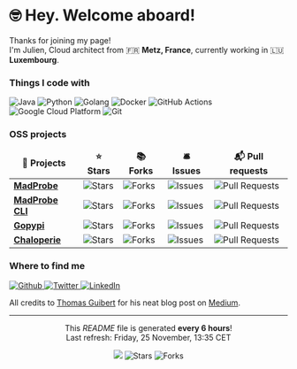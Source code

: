 <h1>
    🤓 Hey. Welcome aboard!
</h1>

<p>
    Thanks for joining my page! <br /> 
    I'm Julien, Cloud architect from 🇫🇷 <b>Metz, France</b>, currently working in 🇱🇺 <b>Luxembourg</b>.
</p>

<h3>Things I code with</h3>
<p>
    <img alt="Java" src="https:&#x2F;&#x2F;img.shields.io&#x2F;badge&#x2F;-Java-E34F26?style&#x3D;flat-square&amp;logo&#x3D;java&amp;logoColor&#x3D;white" />
    <img alt="Python" src="https:&#x2F;&#x2F;img.shields.io&#x2F;badge&#x2F;-Python-FB542B?style&#x3D;flat-square&amp;logo&#x3D;python&amp;logoColor&#x3D;white" />
    <img alt="Golang" src="https:&#x2F;&#x2F;img.shields.io&#x2F;badge&#x2F;-Golang-EC4A3F?style&#x3D;flat-square&amp;logo&#x3D;golang&amp;logoColor&#x3D;white" />
    <img alt="Docker" src="https:&#x2F;&#x2F;img.shields.io&#x2F;badge&#x2F;-Docker-46a2f1?style&#x3D;flat-square&amp;logo&#x3D;docker&amp;logoColor&#x3D;white" />
    <img alt="GitHub Actions" src="https:&#x2F;&#x2F;img.shields.io&#x2F;badge&#x2F;-Github_Actions-2088FF?style&#x3D;flat-square&amp;logo&#x3D;github-actions&amp;logoColor&#x3D;white" />
    <img alt="Google Cloud Platform" src="https:&#x2F;&#x2F;img.shields.io&#x2F;badge&#x2F;-Google_Cloud_Platform-13aa52?style&#x3D;flat-square&amp;logo&#x3D;google-cloud&amp;logoColor&#x3D;white" />
    <img alt="Git" src="https:&#x2F;&#x2F;img.shields.io&#x2F;badge&#x2F;-Git-43853d?style&#x3D;flat-square&amp;logo&#x3D;git&amp;logoColor&#x3D;white" />
</p>

<h3>OSS projects</h3>
<table>
    <thead align="center">
        <tr border: none;>
            <td>
                <b>🎁 Projects</b>
            </td>
            <td>
                <b>⭐ Stars</b>
            </td>
            <td>
                <b>📚 Forks</b>
            </td>
            <td>
                <b>🛎 Issues</b>
            </td>
            <td>
                <b>📬 Pull requests</b>
            </td>
        </tr>
    </thead>
    <tbody>
        <tr>
            <td>
                <a href="https://github.com/MadJlzz&#x2F;madprobe">
                    <b>MadProbe</b>
                </a>
            </td>
            <td>
                <img alt="Stars" src="https://img.shields.io/github/stars/MadJlzz&#x2F;madprobe?style=flat-square&labelColor=343b41" />
            </td>
            <td>
                <img alt="Forks" src="https://img.shields.io/github/forks/MadJlzz&#x2F;madprobe?style=flat-square&labelColor=343b41" />
            </td>
            <td>
                <img alt="Issues" src="https://img.shields.io/github/issues/MadJlzz&#x2F;madprobe?style=flat-square&labelColor=343b41" />
            </td>
            <td>
                <img alt="Pull Requests" src="https://img.shields.io/github/issues-pr/MadJlzz&#x2F;madprobe?style=flat-square&labelColor=343b41" />
            </td>
        </tr>
        <tr>
            <td>
                <a href="https://github.com/MadJlzz&#x2F;madprobectl">
                    <b>MadProbe CLI</b>
                </a>
            </td>
            <td>
                <img alt="Stars" src="https://img.shields.io/github/stars/MadJlzz&#x2F;madprobectl?style=flat-square&labelColor=343b41" />
            </td>
            <td>
                <img alt="Forks" src="https://img.shields.io/github/forks/MadJlzz&#x2F;madprobectl?style=flat-square&labelColor=343b41" />
            </td>
            <td>
                <img alt="Issues" src="https://img.shields.io/github/issues/MadJlzz&#x2F;madprobectl?style=flat-square&labelColor=343b41" />
            </td>
            <td>
                <img alt="Pull Requests" src="https://img.shields.io/github/issues-pr/MadJlzz&#x2F;madprobectl?style=flat-square&labelColor=343b41" />
            </td>
        </tr>
        <tr>
            <td>
                <a href="https://github.com/MadJlzz&#x2F;gopypi">
                    <b>Gopypi</b>
                </a>
            </td>
            <td>
                <img alt="Stars" src="https://img.shields.io/github/stars/MadJlzz&#x2F;gopypi?style=flat-square&labelColor=343b41" />
            </td>
            <td>
                <img alt="Forks" src="https://img.shields.io/github/forks/MadJlzz&#x2F;gopypi?style=flat-square&labelColor=343b41" />
            </td>
            <td>
                <img alt="Issues" src="https://img.shields.io/github/issues/MadJlzz&#x2F;gopypi?style=flat-square&labelColor=343b41" />
            </td>
            <td>
                <img alt="Pull Requests" src="https://img.shields.io/github/issues-pr/MadJlzz&#x2F;gopypi?style=flat-square&labelColor=343b41" />
            </td>
        </tr>
        <tr>
            <td>
                <a href="https://github.com/MadJlzz&#x2F;chaloperie">
                    <b>Chaloperie</b>
                </a>
            </td>
            <td>
                <img alt="Stars" src="https://img.shields.io/github/stars/MadJlzz&#x2F;chaloperie?style=flat-square&labelColor=343b41" />
            </td>
            <td>
                <img alt="Forks" src="https://img.shields.io/github/forks/MadJlzz&#x2F;chaloperie?style=flat-square&labelColor=343b41" />
            </td>
            <td>
                <img alt="Issues" src="https://img.shields.io/github/issues/MadJlzz&#x2F;chaloperie?style=flat-square&labelColor=343b41" />
            </td>
            <td>
                <img alt="Pull Requests" src="https://img.shields.io/github/issues-pr/MadJlzz&#x2F;chaloperie?style=flat-square&labelColor=343b41" />
            </td>
        </tr>
    </tbody>
</table>


<h3>Where to find me</h3>
<p>
    <a href="https://github.com/MadJlzz" target="_blank">
        <img alt="Github" src="https://img.shields.io/badge/GitHub-%2312100E.svg?&style=for-the-badge&logo=Github&logoColor=white" />
    </a>
    <a href="https://twitter.com/MadJlzz" target="_blank">
        <img alt="Twitter" src="https://img.shields.io/badge/twitter-%231DA1F2.svg?&style=for-the-badge&logo=twitter&logoColor=white" />
    </a>
    <a href="https://www.linkedin.com/in/klaer-julien/" target="_blank">
        <img alt="LinkedIn" src="https://img.shields.io/badge/linkedin-%230077B5.svg?&style=for-the-badge&logo=linkedin&logoColor=white" />
    </a>
</p>

<p>
    All credits to <a href="https://github.com/thmsgbrt">Thomas Guibert</a> for his neat blog post on <a href="https://medium.com/swlh/how-to-create-a-self-updating-readme-md-for-your-github-profile-f8b05744ca91">Medium</a>.
</p>

------------
<p align="center">
    This <i>README</i> file is generated <b>every 6 hours</b>! <br /> 
    Last refresh: Friday, 25 November, 13:35 CET
</p>

<p align="center">
    <img src="https://github.com/MadJlzz/MadJlzz/workflows/README%20build/badge.svg" />
    <img alt="Stars" src="https://img.shields.io/github/stars/MadJlzz/MadJlzz?style=flat-square&labelColor=343b41"/>
    <img alt="Forks" src="https://img.shields.io/github/forks/MadJlzz/MadJlzz?style=flat-square&labelColor=343b41"/>
</p>
